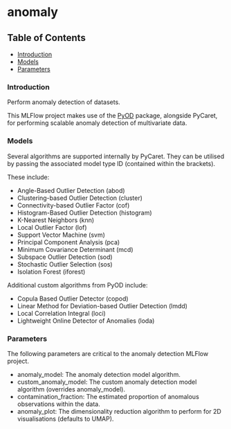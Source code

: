 # anomaly

## Table of Contents  

* [Introduction](#introduction)
* [Models](#models)
* [Parameters](#parameters)

### Introduction

Perform anomaly detection of datasets.

This MLFlow project makes use of the [PyOD](https://pyod.readthedocs.io/en/latest/) package, alongside PyCaret, for performing scalable anomaly detection of multivariate data.

### Models

Several algorithms are supported internally by PyCaret. They can be utilised by passing the associated model type ID (contained within the brackets).

These include:

* Angle-Based Outlier Detection (abod)
* Clustering-based Outlier Detection (cluster)
* Connectivity-based Outlier Factor (cof)
* Histogram-Based Outlier Detection (histogram)
* K-Nearest Neighbors (knn)
* Local Outlier Factor (lof)
* Support Vector Machine (svm)
* Principal Component Analysis (pca)
* Minimum Covariance Determinant (mcd)
* Subspace Outlier Detection (sod)
* Stochastic Outlier Selection (sos)
* Isolation Forest (iforest)

Additional custom algorithms from PyOD include:

* Copula Based Outlier Detector (copod)
* Linear Method for Deviation-based Outlier Detection (lmdd)
* Local Correlation Integral (loci)
* Lightweight Online Detector of Anomalies (loda)

### Parameters

The following parameters are critical to the anomaly detection MLFlow project.

* anomaly_model: The anomaly detection model algorithm.
* custom_anomaly_model: The custom anomaly detection model algorithm (overrides anomaly_model).
* contamination_fraction: The estimated proportion of anomalous observations within the data.
* anomaly_plot: The dimensionality reduction algorithm to perform for 2D visualisations (defaults to UMAP).

